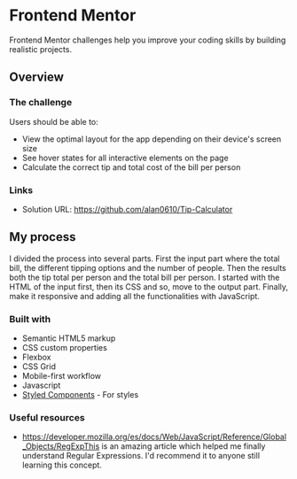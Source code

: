 # Frontend Mentor
Frontend Mentor challenges help you improve your coding skills by building realistic projects.

## Overview

### The challenge

Users should be able to:

- View the optimal layout for the app depending on their device's screen size
- See hover states for all interactive elements on the page
- Calculate the correct tip and total cost of the bill per person

### Links

- Solution URL: https://github.com/alan0610/Tip-Calculator

## My process

I divided the process into several parts. First the input part where the total bill, the different tipping options and the number of people. Then the results both the tip total per person and the total bill per person. I started with the HTML of the input first, then its CSS and so, move to the output part. Finally, make it responsive and adding all the functionalities with JavaScript.

### Built with

- Semantic HTML5 markup
- CSS custom properties
- Flexbox
- CSS Grid
- Mobile-first workflow
- Javascript
- [Styled Components](https://styled-components.com/) - For styles

### Useful resources

- https://developer.mozilla.org/es/docs/Web/JavaScript/Reference/Global_Objects/RegExpThis is an amazing article which helped me finally understand Regular Expressions. I'd recommend it to anyone still learning this concept.
